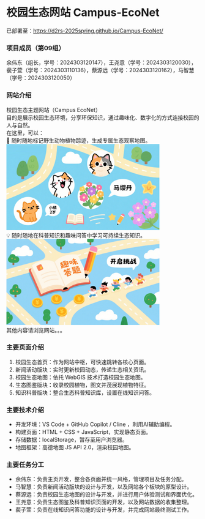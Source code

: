 # 校园生态网站 Campus-EcoNet
已部署至：https://d2rs-2025spring.github.io/Campus-EcoNet/  
### 项目成员（第09组）  
余伟东（组长，学号：2024303120147），王尧意（学号：2024303120030），裴子萱（学号：2024303110136），蔡源远（学号：2024303120162），马智慧（学号：2024303120050）  
### 网站介绍  
校园生态主题网站（Campus EcoNet）  
目的是展示校园生态环境，分享环保知识，通过趣味化、数字化的方式连接校园的人与自然。  
在这里，可以：  
🌿 随时随地标记野生动物植物踪迹，生成专属生态观察地图。  
<img src="/img/icon/绘制网站介绍图2.png" width="400px">  
💡 随时随地在科普知识和趣味问答中学习可持续生态知识。  
<img src="/img/icon/绘制网站介绍图.png" width="400px">  
其他内容请浏览网站。。。  
### 主要页面介绍
1. 校园生态首页：作为网站中枢，可快速跳转各核心页面。  
2. 新闻活动版块：实时更新校园动态，传递生态相关资讯。  
3. 校园生态地图：依托 WebGIS 技术打造校园生态地图。  
4. 生态图鉴版块：收录校园植物，图文并茂展现植物特征。  
5. 知识科普版块：整合生态科普知识库，设置在线知识问答。  
### 主要技术介绍
- 开发环境：VS Code + GitHub Copilot / Cline ，利用AI辅助编程。  
- 构建页面：HTML + CSS + JavaScript，实现静态页面。  
- 存储数据：localStorage，暂存至用户浏览器。  
- 地图框架：高德地图 JS API 2.0，渲染校园地图。  
### 主要任务分工
- 余伟东：负责主页开发，整合各页面并统一风格，管理项目及任务分配。​  
- 马智慧：负责新闻活动版块的设计与开发，以及网站各个板块的原型设计。​  
- 蔡源远：负责校园生态地图的设计与开发，并进行用户体验测试和界面优化。​  
- 王尧意：负责生态图鉴及科普知识页面的开发，以及网站数据的收集整理。​  
- 裴子萱：负责在线知识问答功能的设计与开发，并完成网站最终测试工作。  

